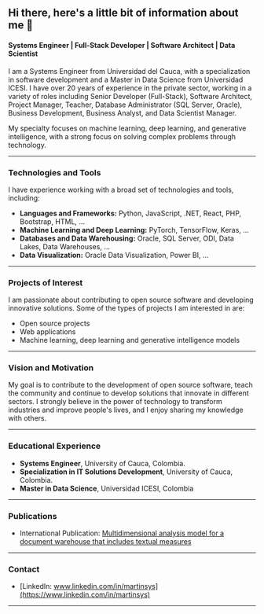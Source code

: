 ## Hi there, here's a little bit of information about me 👋

#### Systems Engineer | Full-Stack Developer | Software Architect | Data Scientist

I am a Systems Engineer from Universidad del Cauca, with a specialization in software development and a Master in Data Science from Universidad ICESI. I have over 20 years of experience in the private sector, working in a variety of roles including Senior Developer (Full-Stack), Software Architect, Project Manager, Teacher, Database Administrator (SQL Server, Oracle), Business Development, Business Analyst, and Data Scientist Manager. 

My specialty focuses on machine learning, deep learning, and generative intelligence, with a strong focus on solving complex problems through technology.

---

### Technologies and Tools

I have experience working with a broad set of technologies and tools, including:

- **Languages and Frameworks:** Python, JavaScript, .NET, React, PHP, Bootstrap, HTML, ...
- **Machine Learning and Deep Learning:** PyTorch, TensorFlow, Keras, ...
- **Databases and Data Warehousing:** Oracle, SQL Server, ODI, Data Lakes, Data Warehouses, ...
- **Data Visualization:** Oracle Data Visualization, Power BI, ...

---

### Projects of Interest

I am passionate about contributing to open source software and developing innovative solutions. Some of the types of projects I am interested in are:

- Open source projects
- Web applications
- Machine learning, deep learning and generative intelligence models

---

### Vision and Motivation

My goal is to contribute to the development of open source software, teach the community and continue to develop solutions that innovate in different sectors. I strongly believe in the power of technology to transform industries and improve people's lives, and I enjoy sharing my knowledge with others.

---

### Educational Experience

- **Systems Engineer**, University of Cauca, Colombia.
- **Specialization in IT Solutions Development**, University of Cauca, Colombia.
- **Master in Data Science**, Universidad ICESI, Colombia

---

### Publications

- International Publication: [Multidimensional analysis model for a document warehouse that includes textual measures](https://www.sciencedirect.com/science/article/abs/pii/S0167923615000287)

---

### Contact

- [LinkedIn: www.linkedin.com/in/martinsys](https://www.linkedin.com/in/martinsys)

---


<!--
**martinsys/martinsys** is a ✨ _special_ ✨ repository because its `README.md` (this file) appears on your GitHub profile.

Here are some ideas to get you started:

- 🔭 I’m currently working on ...
- 🌱 I’m currently learning ...
- 👯 I’m looking to collaborate on ...
- 🤔 I’m looking for help with ...
- 💬 Ask me about ...
- 📫 How to reach me: ...
- 😄 Pronouns: ...
- ⚡ Fun fact: ...
-->
